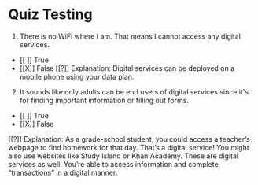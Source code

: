 # Quiz Testing

1. There is no WiFi where I am. That means I cannot access any digital services.
- [[ ]] True
- [[X]] False
[[?]] Explanation: Digital services can be deployed on a mobile phone using your data plan.



2. It sounds like only adults can be end users of digital services since it's for finding important information or filling out forms. 
- [[ ]] True
- [[X]] False

[[?]] Explanation: As a grade-school student, you could access a teacher’s webpage to find homework for that day. That’s a digital service! You might also use websites like Study Island or Khan Academy. These are digital services as well. You’re able to access information and complete “transactions” in a digital manner.

